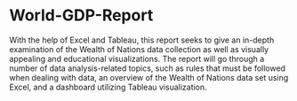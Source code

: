 # World-GDP-Report
With the help of Excel and Tableau, this report seeks to give an in-depth examination of the Wealth of Nations data collection as well as visually appealing and educational visualizations. The report will go through a number of data analysis-related topics, such as rules that must be followed when dealing with data, an overview of the Wealth of Nations data set using Excel, and a dashboard utilizing Tableau visualization.

